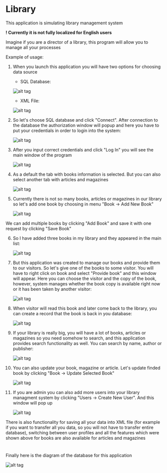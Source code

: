 # Library
This application is simulating library management system

  **! Currently it is not fully localized for English users**

Imagine if you are a director of a library, this program will allow you to manage all your processes

Example of usage:

  1. When you launch this application you will have two options for choosing data source
  
     - SQL Database:
     
     ![alt tag](https://github.com/SergiyLichenko/Library/blob/master/Docs/Login%20SQL.png)
     
     - XML File:
     
      ![alt tag](https://github.com/SergiyLichenko/Library/blob/master/Docs/Login%20XML.png)
      
  2. So let's choose SQL database and click "Connect". After connection to the database the authorization window will popup and here you have to put your credentials in order to login into the system:
  
      ![alt tag](https://github.com/SergiyLichenko/Library/blob/master/Docs/Authorization.png)
      
  3. After you input correct credentials and click "Log In" you will see the main window of the program
  
       ![alt tag](https://github.com/SergiyLichenko/Library/blob/master/Docs/Main%20Window%20Books.png)
       
  4. As a default the tab with books information is selected. But you can also select another tab with articles and magazines
  
       ![alt tag](https://github.com/SergiyLichenko/Library/blob/master/Docs/Main%20Window%20Magazines%20and%20Articles.png)
       
  5. Currently there is not so many books, articles or magazines in our library so let's add one book by choosing in menu "Book -> Add New Book"
  
      ![alt tag](https://github.com/SergiyLichenko/Library/blob/master/Docs/Add%20Book.png)
      
  We can add multiple books by clicking "Add Book" and save it with one request by clicking "Save Book"
  
  6. So I have added three books in my library and they appeared in the main list:
  
      ![alt tag](https://github.com/SergiyLichenko/Library/blob/master/Docs/After%203%20Add.png)
      
  7. But this application was created to manage our books and provide them to our visitors. So let's give one of the books to some visitor. You will have to right click on book and select "Provide book" and this window will appear. Here you can choose the visitor and the copy of the book, however, system manages whether the book copy is available right now or it has been taken by another visitor:
  
       ![alt tag](https://github.com/SergiyLichenko/Library/blob/master/Docs/Provide%20Book.png)
      
  8. When visitor will read this book and later come back to the library, you can create a record that the book is back in you database:
  
       ![alt tag](https://github.com/SergiyLichenko/Library/blob/master/Docs/Take%20back.png)
            
  9. If your library is really big, you will have a lot of books, articles or magazines so you need somehow to search, and this application provides search functionality as well. You can search by name, author or publisher:
  
       ![alt tag](https://github.com/SergiyLichenko/Library/blob/master/Docs/Search.png)
        
  10. You can also update your book, magazine or article. Let's update finded book by clicking "Book -> Update Selected Book"
  
       ![alt tag](https://github.com/SergiyLichenko/Library/blob/master/Docs/Update%20book.png)
        
  11. If you are admin you can also add more users into your library managment system by clicking "Users -> Create New User". And this window will pop up
  
       ![alt tag](https://github.com/SergiyLichenko/Library/blob/master/Docs/Create%20User.png)
        

There is also functionality for saving all your data into XML file (for example if you want to transfer all you data, so you will not have to transfer entire database), switching between user profiles and all the features which were shown above for books are also available for articles and magazines

#
Finally here is the diagram of the database for this application

 ![alt tag](https://github.com/SergiyLichenko/Library/blob/master/Docs/Database%20diagram.png)


       
  
  
      
      
  
  

